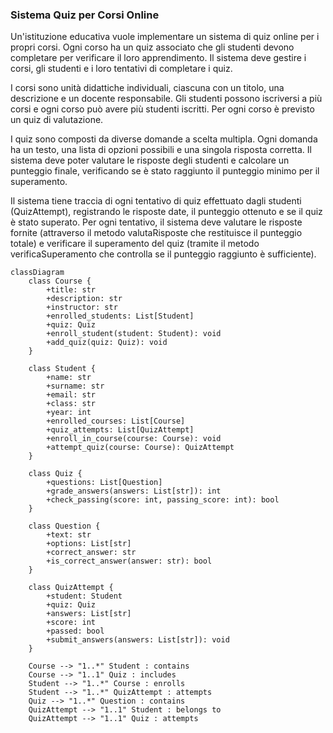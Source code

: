 ### Sistema Quiz per Corsi Online

Un'istituzione educativa vuole implementare un sistema di quiz online per i propri corsi. Ogni corso ha un quiz associato che gli studenti devono completare per verificare il loro apprendimento.
Il sistema deve gestire i corsi, gli studenti e i loro tentativi di completare i quiz.

I corsi sono unità didattiche individuali, ciascuna con un titolo, una descrizione e un docente responsabile.
Gli studenti possono iscriversi a più corsi e ogni corso può avere più studenti iscritti. 
Per ogni corso è previsto un quiz di valutazione.

I quiz sono composti da diverse domande a scelta multipla. 
Ogni domanda ha un testo, una lista di opzioni possibili e una singola risposta corretta. Il sistema deve poter valutare le risposte degli studenti e calcolare un punteggio finale, verificando se è stato raggiunto il punteggio minimo per il superamento.

Il sistema tiene traccia di ogni tentativo di quiz effettuato dagli studenti (QuizAttempt), registrando le risposte
date, il punteggio ottenuto e se il quiz è stato superato. 
Per ogni tentativo, il sistema deve valutare le risposte fornite (attraverso il metodo valutaRisposte che restituisce il punteggio totale) e verificare il superamento del quiz (tramite il metodo verificaSuperamento che controlla se il punteggio raggiunto è sufficiente).

```mermaid
classDiagram
    class Course {
        +title: str
        +description: str
        +instructor: str
        +enrolled_students: List[Student]
        +quiz: Quiz
        +enroll_student(student: Student): void
        +add_quiz(quiz: Quiz): void
    }

    class Student {
        +name: str
        +surname: str
        +email: str
        +class: str
        +year: int
        +enrolled_courses: List[Course]
        +quiz_attempts: List[QuizAttempt]
        +enroll_in_course(course: Course): void
        +attempt_quiz(course: Course): QuizAttempt
    }

    class Quiz {
        +questions: List[Question]
        +grade_answers(answers: List[str]): int
        +check_passing(score: int, passing_score: int): bool
    }

    class Question {
        +text: str
        +options: List[str]
        +correct_answer: str
        +is_correct_answer(answer: str): bool
    }

    class QuizAttempt {
        +student: Student
        +quiz: Quiz
        +answers: List[str]
        +score: int
        +passed: bool
        +submit_answers(answers: List[str]): void
    }

    Course --> "1..*" Student : contains
    Course --> "1..1" Quiz : includes
    Student --> "1..*" Course : enrolls
    Student --> "1..*" QuizAttempt : attempts
    Quiz --> "1..*" Question : contains
    QuizAttempt --> "1..1" Student : belongs to
    QuizAttempt --> "1..1" Quiz : attempts
```